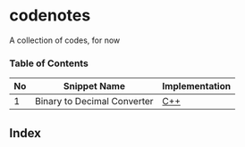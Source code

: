 # codenotes
A collection of codes, for now

### Table of Contents

|No|Snippet Name|Implementation|
|---|-----------|--------------|
|1|Binary to Decimal Converter|[C++](https://github.com/ririyad/codenotes/blob/master/binaryToDecimal.cpp)|

## Index
